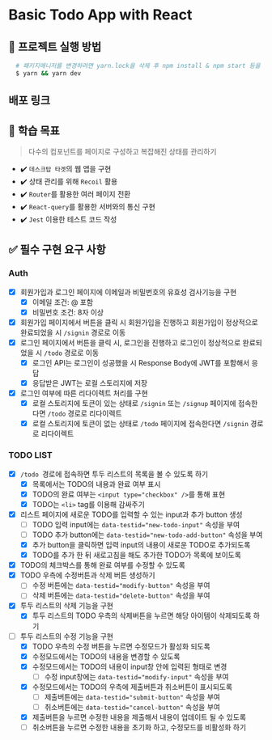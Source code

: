 # Basic Todo App with React

## 📝 프로젝트 실행 방법

```bash
  # 패키지매니저를 변경하려면 yarn.lock을 삭제 후 npm install & npm start 등을 실행한다.
  $ yarn && yarn dev
```

## 배포 링크

## 🚀 학습 목표

> 다수의 컴포넌트를 페이지로 구성하고 복잡해진 상태를 관리하기

- ✔️ `데스크탑 타겟`의 웹 앱을 구현
- ✔️ 상태 관리를 위해 `Recoil` 활용
- ✔️ `Router`를 활용한 여러 페이지 전환
- ✔️ `React-query`를 활용한 서버와의 통신 구현
- ✔️ `Jest` 이용한 테스트 코드 작성

## ✅ 필수 구현 요구 사항

### Auth

- [x] 회원가입과 로그인 페이지에 이메일과 비밀번호의 유효성 검사기능을 구현
  - [x] 이메일 조건: @ 포함
  - [x] 비밀번호 조건: 8자 이상
- [x] 회원가입 페이지에서 버튼을 클릭 시 회원가입을 진행하고 회원가입이 정상적으로 완료되었을 시 `/signin` 경로로 이동
- [x] 로그인 페이지에서 버튼을 클릭 시, 로그인을 진행하고 로그인이 정상적으로 완료되었을 시 `/todo` 경로로 이동
  - [x] 로그인 API는 로그인이 성공했을 시 Response Body에 JWT를 포함해서 응답
  - [x] 응답받은 JWT는 로컬 스토리지에 저장
- [x] 로그인 여부에 따른 리다이렉트 처리를 구현
  - [x] 로컬 스토리지에 토큰이 있는 상태로 `/signin` 또는 `/signup` 페이지에 접속한다면 `/todo` 경로로 리다이렉트
  - [x] 로컬 스토리지에 토큰이 없는 상태로 `/todo` 페이지에 접속한다면 `/signin` 경로로 리다이렉트

### TODO LIST

- [x] `/todo `경로에 접속하면 투두 리스트의 목록을 볼 수 있도록 하기
  - [x] 목록에서는 TODO의 내용과 완료 여부 표시
  - [x] TODO의 완료 여부는 `<input type="checkbox" />`를 통해 표현
  - [x] TODO는 `<li>` tag를 이용해 감싸주기
- [x] 리스트 페이지에 새로운 TODO를 입력할 수 있는 input과 추가 button 생성
  - [ ] TODO 입력 input에는 `data-testid="new-todo-input"` 속성을 부여
  - [ ] TODO 추가 button에는 `data-testid="new-todo-add-button"` 속성을 부여
  - [x] 추가 button을 클릭하면 입력 input의 내용이 새로운 TODO로 추가되도록
  - [x] TODO를 추가 한 뒤 새로고침을 해도 추가한 TODO가 목록에 보이도록
- [x] TODO의 체크박스를 통해 완료 여부를 수정할 수 있도록
- [x] TODO 우측에 수정버튼과 삭제 버튼 생성하기
  - [ ] 수정 버튼에는 `data-testid="modify-button"` 속성을 부여
  - [ ] 삭제 버튼에는 `data-testid="delete-button"` 속성을 부여
- [x] 투두 리스트의 삭제 기능을 구현
  - [x] 투두 리스트의 TODO 우측의 삭제버튼을 누르면 해당 아이템이 삭제되도록 하기
- [ ] 투두 리스트의 수정 기능을 구현
  - [x] TODO 우측의 수정 버튼을 누르면 수정모드가 활성화 되도록
  - [x] 수정모드에서는 TODO의 내용을 변경할 수 있도록
  - [x] 수정모드에서는 TODO의 내용이 input창 안에 입력된 형태로 변경
    - [ ] 수정 input창에는 `data-testid="modify-input"` 속성을 부여
  - [x] 수정모드에서는 TODO의 우측에 제출버튼과 취소버튼이 표시되도록
    - [ ] 제출버튼에는 `data-testid="submit-button"` 속성을 부여
    - [ ] 취소버튼에는 `data-testid="cancel-button"` 속성을 부여
  - [x] 제출버튼을 누르면 수정한 내용을 제출해서 내용이 업데이트 될 수 있도록
  - [ ] 취소버튼을 누르면 수정한 내용을 초기화 하고, 수정모드를 비활성화 하기
